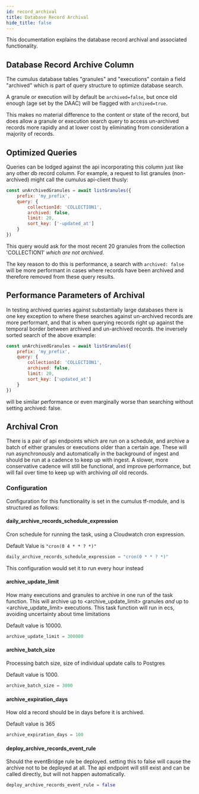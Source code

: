 ```yaml
---
id: record_archival
title: Database Record Archival
hide_title: false
---
```


This documentation explains the database record archival and associated functionality.

## Database Record Archive Column

The cumulus database tables "granules" and "executions" contain a field "archived" which is part of query structure to optimize database search.

A granule or execution will by default be `archived=false`, but once old enough (age set by the DAAC) will be flagged with `archived=true`.

This makes no material difference to the content or state of the record, but does allow a granule or execution search query to access un-archived records more rapidly and at lower cost by eliminating from consideration a majority of records.

## Optimized Queries

Queries can be lodged against the api incorporating this column just like any other db record column. For example, a request to list granules (non-archived) might call the cumulus api-client thusly:

```js
const unArchivedGranules = await listGranules({
    prefix: 'my_prefix',
    query: {
        collectionId: 'COLLECTION1',
        archived: false,
        limit: 20,
        sort_key: ['-updated_at']
    }
})
```

This query would ask for the most recent 20 granules from the collection 'COLLECTION1' *which are not archived*.

The key reason to do this is performance, a search with `archived: false` will be more performant in cases where records have been archived and therefore removed from these query results.

## Performance Parameters of Archival

In testing archived queries against substantially large databases there is one key exception to where these searches against un-archived records are more performant, and that is when querying records right up against the temporal border between archived and un-archived records. the inversely sorted search of the above example:

```js
const unArchivedGranules = await listGranules({
    prefix: 'my_prefix',
    query: {
        collectionId: 'COLLECTION1',
        archived: false,
        limit: 20,
        sort_key: ['updated_at']
    }
})
```

will be similar performance or even marginally worse than searching without setting archived: false.

## Archival Cron

There is a pair of api endpoints which are run on a schedule, and archive a batch of either granules or executions older than a certain age. These will run asynchronously and automatically in the background of ingest and should be run at a cadence to keep up with ingest. A slower, more conservative cadence will still be functional, and improve performance, but will fail over time to keep up with archiving *all* old records.

### Configuration

Configuration for this functionality is set in the cumulus tf-module, and is structured as follows:

#### daily_archive_records_schedule_expression

Cron schedule for running the task, using a Cloudwatch cron expression.

Default Value is `"cron(0 4 * * ? *)"`

```tf
daily_archive_records_schedule_expression = "cron(0 * * ? *)"
```

This configuration would set it to run every hour instead

#### archive_update_limit

How many executions and granules to archive in one run of the task function.  This will archive up to <archive_update_limit> granules *and* up to <archive_update_limit> executions. This task function will run in ecs, avoiding uncertainty about time limitations

Default value is 10000.

```tf
archive_update_limit = 300000
```

#### archive_batch_size

Processing batch size, size of individual update calls to Postgres

Default value is 1000.

```tf
archive_batch_size = 3000
```

#### archive_expiration_days

How old a record should be in days before it is archived.

Default value is 365

```tf
archive_expiration_days = 100
```

#### deploy_archive_records_event_rule

Should the eventBridge rule be deployed. setting this to false will cause the archive not to be deployed at all. The api endpoint will still exist and can be called directly, but will not happen automatically.

```tf
deploy_archive_records_event_rule = false
```
